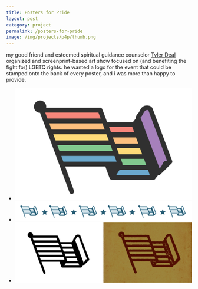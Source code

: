 ```yaml
---
title: Posters for Pride
layout: post
category: project
permalink: /posters-for-pride
image: /img/projects/p4p/thumb.png
---
```


<div class='desc fixed'>
	<p>my good friend and esteemed spiritual guidance counselor <a href='http://idiotpull.com/'>Tyler Deal</a> organized and screenprint-based art show focused on (and benefiting the fight for) LGBTQ rights. he wanted a logo for the event that could be stamped onto the back of every poster, and i was more than happy to provide.</p>
</div>

<ul class='img-column'>
 	<li><img src='/img/projects/p4p/p4p-1.png' alt='p4p-1'/></li>
 	<li><img src='/img/projects/p4p/p4p-3.png' alt='p4p-3'/></li>
 	<li><img src='/img/projects/p4p/p4p-2.png' alt='p4p-2'/></li>
</ul>